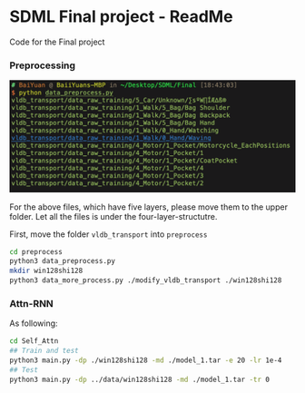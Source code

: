 # SDML Final project - ReadMe

Code for the Final project

### Preprocessing

![5_layer_dir](./preprocess/5_layer_dir.png)

For the above files, which have five layers, please move them to the upper folder. Let all the files is under the four-layer-structutre.

First, move the folder `vldb_transport` into `preprocess`

```bash
cd preprocess
python3 data_preprocess.py
mkdir win128shi128
python3 data_more_process.py ./modify_vldb_transport ./win128shi128
```



### Attn-RNN

As following: 

```bash
cd Self_Attn
## Train and test
python3 main.py -dp ./win128shi128 -md ./model_1.tar -e 20 -lr 1e-4
## Test
python3 main.py -dp ../data/win128shi128 -md ./model_1.tar -tr 0
```

